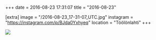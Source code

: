 +++
date = 2016-08-23 17:31:07
title = "2016-08-23"

[extra]
image = "/2016-08-23_17-31-07_UTC.jpg"
instagram = "https://instagram.com/p/BJda0Yxhyeq"
location = "Töölönlahti"
+++

<img src="/2016-08-23_17-31-07_UTC.jpg" />
